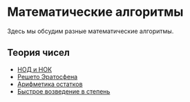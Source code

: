 # Математические алгоритмы

Здесь мы обсудим разные математические алгоритмы.
## Теория чисел
+ [НОД и НОК](gcd.md)
+ [Решето Эратосфена](eratocfen.md)
+ [Арифметика остатков](mods.md)
+ [Быстрое возведение в степень](power.md)
